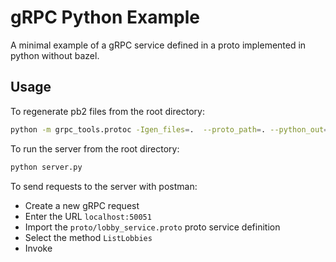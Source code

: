 # gRPC Python Example

A minimal example of a gRPC service defined in a proto implemented in python without bazel.

## Usage

To regenerate pb2 files from the root directory:

```bash
python -m grpc_tools.protoc -Igen_files=.  --proto_path=. --python_out=. --grpc_python_out=. --pyi_out=. ./lobby_service.proto
```

To run the server from the root directory:

```bash
python server.py
```

To send requests to the server with postman:

- Create a new gRPC request
- Enter the URL `localhost:50051`
- Import the `proto/lobby_service.proto` proto service definition
- Select the method `ListLobbies`
- Invoke

